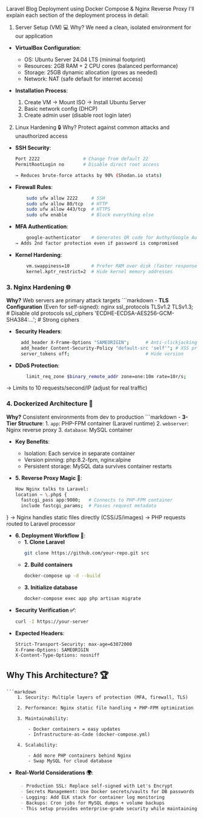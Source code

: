 Laravel Blog Deployment using Docker Compose & Nginx Reverse Proxy
I'll explain each section of the deployment process in detail:

1. Server Setup (VM) 💻
Why? We need a clean, isolated environment for our application

- **VirtualBox Configuration**:
  - OS: Ubuntu Server 24.04 LTS (minimal footprint)
  - Resources: 2GB RAM + 2 CPU cores (balanced performance)
  - Storage: 25GB dynamic allocation (grows as needed)
  - Network: NAT (safe default for internet access)

- **Installation Process**:
  1. Create VM → Mount ISO → Install Ubuntu Server
  2. Basic network config (DHCP)
  3. Create admin user (disable root login later)
 
2. Linux Hardening 🔒
Why? Protect against common attacks and unauthorized access

- **SSH Security**:
  ```bash
  Port 2222                # Change from default 22
  PermitRootLogin no       # Disable direct root access

  → Reduces brute-force attacks by 90% (Shodan.io stats)

- **Firewall Rules**:
  ```bash
      sudo ufw allow 2222     # SSH
      sudo ufw allow 80/tcp   # HTTP
      sudo ufw allow 443/tcp  # HTTPS
      sudo ufw enable         # Block everything else

- **MFA Authentication**:
  ```bash
      google-authenticator    # Generates QR code for Authy/Google Auth
  → Adds 2nd factor protection even if password is compromised

- **Kernel Hardening**:
  ```bash
      vm.swappiness=10        # Prefer RAM over disk (faster response)
      kernel.kptr_restrict=2  # Hide kernel memory addresses


### 3. Nginx Hardening 🌐
**Why?** Web servers are primary attack targets
    ```markdown
    - **TLS Configuration** (Even for self-signed):
    nginx
      ssl_protocols TLSv1.2 TLSv1.3;       # Disable old protocols
      ssl_ciphers 'ECDHE-ECDSA-AES256-GCM-SHA384:...'; # Strong ciphers

- **Security Headers**:
  ```bash
    add_header X-Frame-Options "SAMEORIGIN";      # Anti-clickjacking
    add_header Content-Security-Policy "default-src 'self'"; # XSS protection
    server_tokens off;                            # Hide version

- **DDoS Protection**:
  ```bash
      limit_req_zone $binary_remote_addr zone=one:10m rate=10r/s;
  
→ Limits to 10 requests/second/IP (adjust for real traffic)


### 4. Dockerized Architecture 🐳
**Why?** Consistent environments from dev to production
    ```markdown
    - **3-Tier Structure**:
      1. `app`: PHP-FPM container (Laravel runtime)
      2. `webserver`: Nginx reverse proxy
      3. `database`: MySQL container

- **Key Benefits**:
  - Isolation: Each service in separate container
  - Version pinning: php:8.2-fpm, nginx:alpine
  - Persistent storage: MySQL data survives container restarts

- **5. Reverse Proxy Magic 🔄**:
  ```bash
  How Nginx talks to Laravel:
  location ~ \.php$ {
    fastcgi_pass app:9000;   # Connects to PHP-FPM container
    include fastcgi_params;  # Passes request metadata

}
→ Nginx handles static files directly (CSS/JS/images)
→ PHP requests routed to Laravel processor

- **6. Deployment Workflow 🚀**:
    - **1. Clone Laravel**
        ```bash
        git clone https://github.com/your-repo.git src

    - **2. Build containers**
        ```bash
        docker-compose up -d --build

    - **3. Initialize database**
        ```bash
        docker-compose exec app php artisan migrate


- **Security Verification ✅**:
    ```bash
    curl -I https://your-server


- **Expected Headers**:
    ```bash
    Strict-Transport-Security: max-age=63072000
    X-Frame-Options: SAMEORIGIN
    X-Content-Type-Options: nosniff

## Why This Architecture? 🏆
    ```markdown
        1. Security: Multiple layers of protection (MFA, firewall, TLS)

        2. Performance: Nginx static file handling + PHP-FPM optimization

        3. Maintainability:

            - Docker containers = easy updates
            - Infrastructure-as-Code (docker-compose.yml)

        4. Scalability:

            - Add more PHP containers behind Nginx
            - Swap MySQL for cloud database

- **Real-World Considerations 🌍**:
  ```markdown
    - Production SSL: Replace self-signed with Let's Encrypt
    - Secrets Management: Use Docker secrets/vaults for DB passwords
    - Logging: Add ELK stack for container log monitoring
    - Backups: Cron jobs for MySQL dumps + volume backups
    - This setup provides enterprise-grade security while maintaining developer-friendly workflows. The Docker-Nginx combo ensures your Laravel app runs efficiently while being protected against common web vulnerabilities.


  
  
